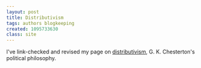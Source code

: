 ```yaml
---
layout: post
title: Distributivism
tags: authors blogkeeping
created: 1095733630
class: site
---
```

 I've link-checked and revised my page on [distributivism](/gkc/distrib/), G. K. Chesterton's political philosophy.
